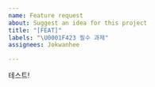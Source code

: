 ```yaml
---
name: Feature request
about: Suggest an idea for this project
title: "[FEAT]"
labels: "\U0001F423 필수 과제"
assignees: Jokwanhee

---
```


테스트!
